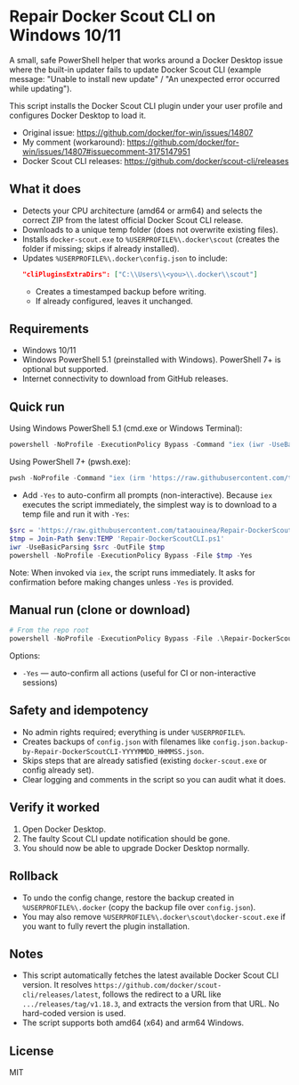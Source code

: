 # Repair Docker Scout CLI on Windows 10/11

A small, safe PowerShell helper that works around a Docker Desktop issue where the built-in updater fails to update Docker Scout CLI (example message: "Unable to install new update" / "An unexpected error occurred while updating").

This script installs the Docker Scout CLI plugin under your user profile and configures Docker Desktop to load it.

- Original issue: https://github.com/docker/for-win/issues/14807
- My comment (workaround): https://github.com/docker/for-win/issues/14807#issuecomment-3175147951
- Docker Scout CLI releases: https://github.com/docker/scout-cli/releases

## What it does

- Detects your CPU architecture (amd64 or arm64) and selects the correct ZIP from the latest official Docker Scout CLI release.
- Downloads to a unique temp folder (does not overwrite existing files).
- Installs `docker-scout.exe` to `%USERPROFILE%\.docker\scout` (creates the folder if missing; skips if already installed).
- Updates `%USERPROFILE%\.docker\config.json` to include:
  ```json
  "cliPluginsExtraDirs": ["C:\\Users\\<you>\\.docker\\scout"]
  ```
  - Creates a timestamped backup before writing.
  - If already configured, leaves it unchanged.

## Requirements

- Windows 10/11
- Windows PowerShell 5.1 (preinstalled with Windows). PowerShell 7+ is optional but supported.
- Internet connectivity to download from GitHub releases.

## Quick run

Using Windows PowerShell 5.1 (cmd.exe or Windows Terminal):

```powershell
powershell -NoProfile -ExecutionPolicy Bypass -Command "iex (iwr -UseBasicParsing 'https://raw.githubusercontent.com/tataouinea/Repair-DockerScoutCLI/main/Repair-DockerScoutCLI.ps1')"
```

Using PowerShell 7+ (pwsh.exe):

```powershell
pwsh -NoProfile -Command "iex (irm 'https://raw.githubusercontent.com/tataouinea/Repair-DockerScoutCLI/main/Repair-DockerScoutCLI.ps1')"
```

- Add `-Yes` to auto-confirm all prompts (non-interactive). Because `iex` executes the script immediately, the simplest way is to download to a temp file and run it with `-Yes`:

```powershell
$src = 'https://raw.githubusercontent.com/tataouinea/Repair-DockerScoutCLI/main/Repair-DockerScoutCLI.ps1'
$tmp = Join-Path $env:TEMP 'Repair-DockerScoutCLI.ps1'
iwr -UseBasicParsing $src -OutFile $tmp
powershell -NoProfile -ExecutionPolicy Bypass -File $tmp -Yes
```

Note: When invoked via `iex`, the script runs immediately. It asks for confirmation before making changes unless `-Yes` is provided.

## Manual run (clone or download)

```powershell
# From the repo root
powershell -NoProfile -ExecutionPolicy Bypass -File .\Repair-DockerScoutCLI.ps1
```

Options:
- `-Yes` — auto-confirm all actions (useful for CI or non-interactive sessions)

## Safety and idempotency

- No admin rights required; everything is under `%USERPROFILE%`.
- Creates backups of `config.json` with filenames like `config.json.backup-by-Repair-DockerScoutCLI-YYYYMMDD_HHMMSS.json`.
- Skips steps that are already satisfied (existing `docker-scout.exe` or config already set).
- Clear logging and comments in the script so you can audit what it does.

## Verify it worked

1. Open Docker Desktop.
2. The faulty Scout CLI update notification should be gone.
3. You should now be able to upgrade Docker Desktop normally.

## Rollback

- To undo the config change, restore the backup created in `%USERPROFILE%\.docker` (copy the backup file over `config.json`).
- You may also remove `%USERPROFILE%\.docker\scout\docker-scout.exe` if you want to fully revert the plugin installation.

## Notes

- This script automatically fetches the latest available Docker Scout CLI version. It resolves `https://github.com/docker/scout-cli/releases/latest`, follows the redirect to a URL like `.../releases/tag/v1.18.3`, and extracts the version from that URL. No hard-coded version is used.
- The script supports both amd64 (x64) and arm64 Windows.

## License

MIT
